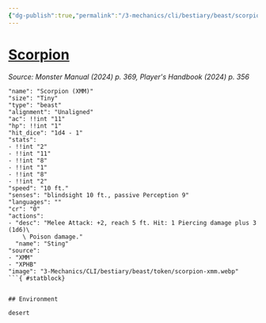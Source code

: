 ```yaml
---
{"dg-publish":true,"permalink":"/3-mechanics/cli/bestiary/beast/scorpion-xmm/","tags":["ttrpg-cli/compendium/src/5e/xmm","ttrpg-cli/monster/cr/0","ttrpg-cli/monster/environment/desert","ttrpg-cli/monster/size/tiny","ttrpg-cli/monster/type/beast"],"created":"2025-02-22T12:02:28.038-05:00","updated":"2025-02-26T17:46:10.702-05:00"}
---
```


# [Scorpion](3-Mechanics/CLI/bestiary/beast/scorpion-xmm.md)
*Source: Monster Manual (2024) p. 369, Player's Handbook (2024) p. 356*  

```statblock
"name": "Scorpion (XMM)"
"size": "Tiny"
"type": "beast"
"alignment": "Unaligned"
"ac": !!int "11"
"hp": !!int "1"
"hit_dice": "1d4 - 1"
"stats":
- !!int "2"
- !!int "11"
- !!int "8"
- !!int "1"
- !!int "8"
- !!int "2"
"speed": "10 ft."
"senses": "blindsight 10 ft., passive Perception 9"
"languages": ""
"cr": "0"
"actions":
- "desc": "Melee Attack: +2, reach 5 ft. Hit: 1 Piercing damage plus 3 (1d6)\
    \ Poison damage."
  "name": "Sting"
"source":
- "XMM"
- "XPHB"
"image": "3-Mechanics/CLI/bestiary/beast/token/scorpion-xmm.webp"
```{ #statblock}


## Environment

desert